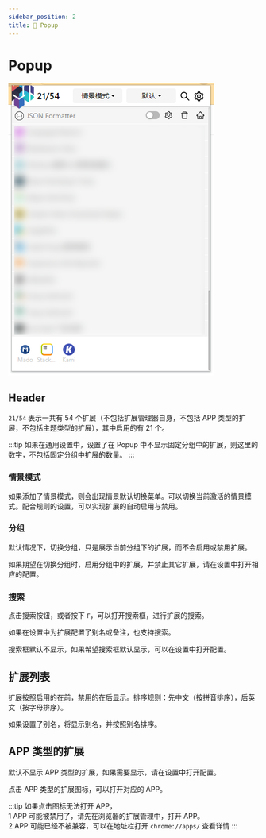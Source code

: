 ```yaml
---
sidebar_position: 2
title: 🧩 Popup
---
```


# Popup

![popup](./img/2023-08-19-17-38-47.png)

## Header

`21/54` 表示一共有 54 个扩展（不包括扩展管理器自身，不包括 APP 类型的扩展，不包括主题类型的扩展），其中启用的有 21 个。

:::tip
如果在通用设置中，设置了在 Popup 中不显示固定分组中的扩展，则这里的数字，不包括固定分组中扩展的数量。
:::

### 情景模式

如果添加了情景模式，则会出现情景默认切换菜单。可以切换当前激活的情景模式。配合规则的设置，可以实现扩展的自动启用与禁用。

### 分组

默认情况下，切换分组，只是展示当前分组下的扩展，而不会启用或禁用扩展。

如果期望在切换分组时，启用分组中的扩展，并禁止其它扩展，请在设置中打开相应的配置。

### 搜索

点击搜索按钮，或者按下 `F`，可以打开搜索框，进行扩展的搜索。

如果在设置中为扩展配置了别名或备注，也支持搜索。

搜索框默认不显示，如果希望搜索框默认显示，可以在设置中打开配置。

## 扩展列表

扩展按照启用的在前，禁用的在后显示。排序规则：先中文（按拼音排序），后英文（按字母排序）。

如果设置了别名，将显示别名，并按照别名排序。

## APP 类型的扩展

默认不显示 APP 类型的扩展，如果需要显示，请在设置中打开配置。

点击 APP 类型的扩展图标，可以打开对应的 APP。

:::tip
如果点击图标无法打开 APP，  
1 APP 可能被禁用了，请先在浏览器的扩展管理中，打开 APP。  
2 APP 可能已经不被兼容，可以在地址栏打开 `chrome://apps/` 查看详情
:::
